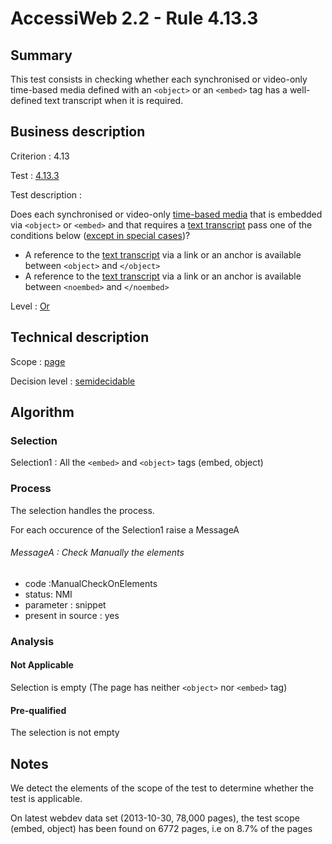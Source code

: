 # AccessiWeb 2.2 - Rule 4.13.3

## Summary

This test consists in checking whether each synchronised or video-only time-based media defined with an `<object>` or an `<embed>` tag has a well-defined text transcript when it is required.

## Business description

Criterion : 4.13

Test : [4.13.3](http://accessiweb.org/index.php/accessiweb-22-english-version.html#test-4-13-3)

Test description :

Does each synchronised or video-only [time-based media](index.php/glossary-76.html#mMediaTemp) that is embedded via `<object>` or `<embed>` and that requires a [text transcript](index.php/glossary-76.html#mTranscriptTextuel) pass one of the conditions below ([except in special cases](index.php/glossary-76.html#cpCrit4- "Special cases for criterion 4.13"))?

-   A reference to the [text transcript](index.php/glossary-76.html#mTranscriptTextuel) via a link or an anchor is available between `<object>` and `</object>`
-   A reference to the [text transcript](index.php/glossary-76.html#mTranscriptTextuel) via a link or an anchor is available between `<noembed>` and `</noembed>`

Level : [Or](/en/category/rules-design/accessiweb-11/level/or)

## Technical description

Scope : [page](/en/category/rules-design/accessiweb-11/scope/page)

Decision level :
[semidecidable](/en/category/rules-design/accessiweb-11/decision-level/semidecidable)

## Algorithm

### Selection

Selection1 : All the `<embed>` and `<object>` tags (embed, object)

### Process

The selection handles the process.

For each occurence of the Selection1 raise a MessageA

###### MessageA : Check Manually the elements

-   code :ManualCheckOnElements
-   status: NMI
-   parameter : snippet
-   present in source : yes

### Analysis

#### Not Applicable

Selection is empty (The page has neither `<object>` nor `<embed>` tag)

#### Pre-qualified

The selection is not empty

## Notes

We detect the elements of the scope of the test to determine whether the test is applicable.

On latest webdev data set (2013-10-30, 78,000 pages), the test scope (embed, object) has been found on 6772 pages, i.e on 8.7% of the pages
